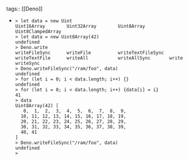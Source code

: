 tags:: [[Deno]]

- ```
  > let data = new Uint
  Uint16Array        Uint32Array        Uint8Array         Uint8ClampedArray
  > let data = new Uint8Array(42)
  undefined
  > Deno.write
  writeFileSync      writeFile          writeTextFileSync  writeTextFile      writeAll           writeAllSync       write              writeSync
  > Deno.writeFileSync("/ram/foo", data)
  undefined
  > for (let i = 0; i < data.length; i++) {}
  undefined
  > for (let i = 0; i < data.length; i++) {data[i] = i}
  41
  > data
  Uint8Array(42) [
     0,  1,  2,  3,  4,  5,  6,  7,  8,  9,
    10, 11, 12, 13, 14, 15, 16, 17, 18, 19,
    20, 21, 22, 23, 24, 25, 26, 27, 28, 29,
    30, 31, 32, 33, 34, 35, 36, 37, 38, 39,
    40, 41
  ]
  > Deno.writeFileSync("/ram/foo", data)
  undefined
  >
  ```